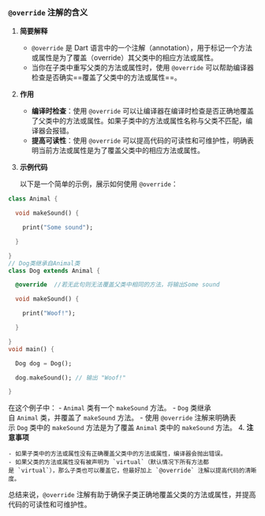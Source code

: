 ### `@override` 注解的含义

1. **简要解释**
    
    - `@override` 是 Dart 语言中的一个注解（annotation），用于标记一个方法或属性是为了覆盖（override）其父类中的相应方法或属性。
    - 当你在子类中重写父类的方法或属性时，使用 `@override` 可以帮助编译器检查是否确实==覆盖了父类中的方法或属性==。
2. **作用**
    
    - **编译时检查**：使用 `@override` 可以让编译器在编译时检查是否正确地覆盖了父类中的方法或属性。如果子类中的方法或属性名称与父类不匹配，编译器会报错。
    - **提高可读性**：使用 `@override` 可以提高代码的可读性和可维护性，明确表明当前方法或属性是为了覆盖父类中的相应方法或属性。
3. **示例代码**
    
    以下是一个简单的示例，展示如何使用 `@override`：
    

```dart
class Animal {

  void makeSound() {

    print("Some sound");

  }

}
// Dog类继承自Animal类
class Dog extends Animal {

  @override  //若无此句则无法覆盖父类中相同的方法，将输出Some sound

  void makeSound() {

    print("Woof!");

  }

}
void main() {

  Dog dog = Dog();

  dog.makeSound(); // 输出 "Woof!"

}

```
在这个例子中：
    - `Animal` 类有一个 `makeSound` 方法。
    - `Dog` 类继承自 `Animal` 类，并覆盖了 `makeSound` 方法。
    - 使用 `@override` 注解来明确表示 `Dog` 类中的 `makeSound` 方法是为了覆盖 `Animal` 类中的 `makeSound` 方法。
4. **注意事项**
    
    - 如果子类中的方法或属性没有正确覆盖父类中的方法或属性，编译器会抛出错误。
    - 如果父类的方法或属性没有被声明为 `virtual`（默认情况下所有方法都是 `virtual`），那么子类也可以覆盖它，但最好加上 `@override` 注解以提高代码的清晰度。

总结来说，`@override` 注解有助于确保子类正确地覆盖父类的方法或属性，并提高代码的可读性和可维护性。